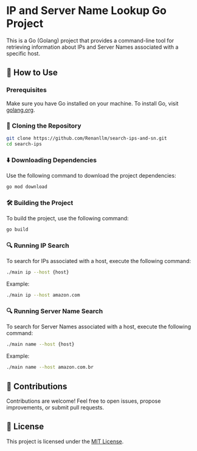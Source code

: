 # IP and Server Name Lookup Go Project

This is a Go (Golang) project that provides a command-line tool for retrieving information about IPs and Server Names associated with a specific host.

## 🚀 How to Use

### Prerequisites

Make sure you have Go installed on your machine. To install Go, visit [golang.org](https://golang.org/doc/install).

### 🔄 Cloning the Repository

```bash
git clone https://github.com/Renanllm/search-ips-and-sn.git
cd search-ips
```

### ⬇️ Downloading Dependencies

Use the following command to download the project dependencies:

```bash
go mod download
```

### 🛠️ Building the Project

To build the project, use the following command:

```bash
go build
```

### 🔍 Running IP Search

To search for IPs associated with a host, execute the following command:

```bash
./main ip --host {host}
```

Example:

```bash
./main ip --host amazon.com
```

### 🔍 Running Server Name Search

To search for Server Names associated with a host, execute the following command:

```bash
./main name --host {host}
```

Example:

```bash
./main name --host amazon.com.br
```

## 🤝 Contributions

Contributions are welcome! Feel free to open issues, propose improvements, or submit pull requests.

## 📝 License

This project is licensed under the [MIT License](LICENSE).
